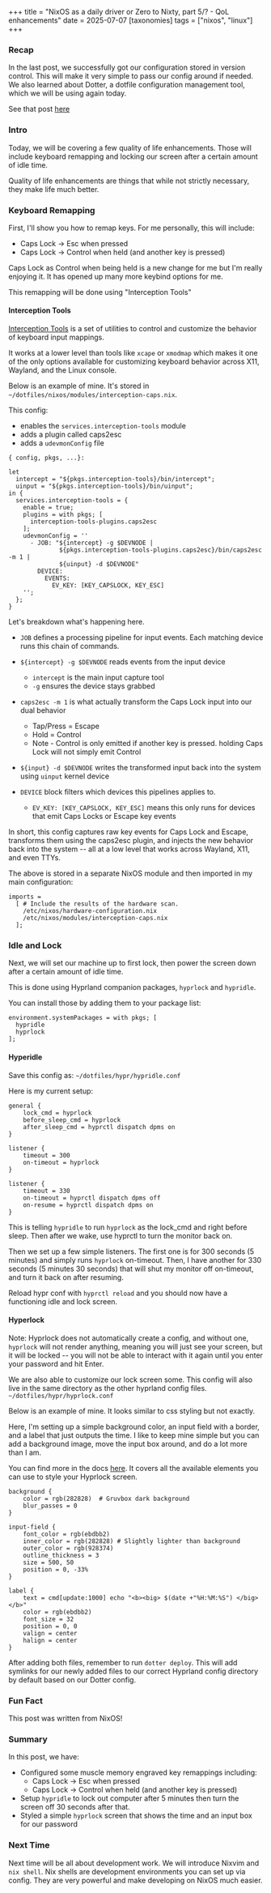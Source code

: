 +++
title = "NixOS as a daily driver or Zero to Nixty, part 5/? - QoL enhancements"
date = 2025-07-07
[taxonomies]
tags = ["nixos", "linux"]
+++

### Recap

In the last post, we successfully got our configuration stored in version control.
This will make it very simple to pass our config around if needed. We also
learned about Dotter, a dotfile configuration management tool, which we will
be using again today.

See that post [here](/blog/content/nixos-daily-driver-4)

### Intro

Today, we will be covering a few quality of life enhancements. Those will 
include keyboard remapping and locking our screen after a certain amount of 
idle time.

Quality of life enhancements are things that while not strictly necessary,
they make life much better.

### Keyboard Remapping

First, I'll show you how to remap keys. For me personally, this will include:
- Caps Lock -> Esc when pressed
- Caps Lock -> Control when held (and another key is pressed)

Caps Lock as Control when being held is a new change for me but I'm really 
enjoying it. It has opened up many more keybind options for me.

This remapping will be done using "Interception Tools"

#### Interception Tools

[Interception Tools](https://wiki.archlinux.org/title/Interception-tools) is a
set of utilities to control and customize the behavior of keyboard input
mappings.

It works at a lower level than tools like `xcape` or `xmodmap` which makes it
one of the only options available for customizing keyboard behavior across
X11, Wayland, and the Linux console.

Below is an example of mine. It's stored in
`~/dotfiles/nixos/modules/interception-caps.nix`.

This config:
- enables the `services.interception-tools` module
- adds a plugin called caps2esc
- adds a `udevmonConfig` file

```
{ config, pkgs, ...}:

let
  intercept = "${pkgs.interception-tools}/bin/intercept";
  uinput = "${pkgs.interception-tools}/bin/uinput";
in {
  services.interception-tools = {
    enable = true;
    plugins = with pkgs; [
      interception-tools-plugins.caps2esc
    ];
    udevmonConfig = ''
      - JOB: "${intercept} -g $DEVNODE |
              ${pkgs.interception-tools-plugins.caps2esc}/bin/caps2esc -m 1 |
              ${uinput} -d $DEVNODE"
        DEVICE:
          EVENTS:
            EV_KEY: [KEY_CAPSLOCK, KEY_ESC]
    '';
  };
}
```

Let's breakdown what's happening here.

- `JOB` defines a processing pipeline for input events. Each matching device runs
  this chain of commands.

- `${intercept} -g $DEVNODE` reads events from the input device
  - `intercept` is the main input capture tool
  - `-g` ensures the device stays grabbed

- `caps2esc -m 1` is what actually transform the Caps Lock input into our dual
  behavior
  - Tap/Press = Escape
  - Hold = Control
  - Note - Control is only emitted if another key is pressed. holding Caps Lock
  will not simply emit Control

- `${input} -d $DEVNODE` writes the transformed input back into the system using
  `uinput` kernel device

- `DEVICE` block filters which devices this pipelines applies to.
  - `EV_KEY: [KEY_CAPSLOCK, KEY_ESC]` means this only runs for devices that emit
  Caps Locks or Escape key events

In short, this config captures raw key events for Caps Lock and Escape,
transforms them using the caps2esc plugin, and injects the new behavior back
into the system -- all at a low level that works across Wayland, X11, and even
TTYs.

The above is stored in a separate NixOS module and then imported in my main
configuration:

```
imports =
  [ # Include the results of the hardware scan.
    /etc/nixos/hardware-configuration.nix
    /etc/nixos/modules/interception-caps.nix
  ];
```

### Idle and Lock

Next, we will set our machine up to first lock, then power the screen down after
a certain amount of idle time.

This is done using Hyprland companion packages, `hyprlock` and `hypridle`.

You can install those by adding them to your package list:

```
environment.systemPackages = with pkgs; [
  hypridle
  hyprlock
];
```

#### Hyperidle

Save this config as:
`~/dotfiles/hypr/hypridle.conf`

Here is my current setup:

```
general {
    lock_cmd = hyprlock
    before_sleep_cmd = hyprlock
    after_sleep_cmd = hyprctl dispatch dpms on
}

listener {
    timeout = 300
    on-timeout = hyprlock
}

listener {
    timeout = 330
    on-timeout = hyprctl dispatch dpms off
    on-resume = hyprctl dispatch dpms on
}

```

This is telling `hypridle` to run `hyprlock` as the lock_cmd and right before sleep.
Then after we wake, use hyprctl to turn the monitor back on.

Then we set up a few simple listeners. The first one is for 300 seconds (5
minutes) and simply runs `hyprlock` on-timeout. Then, I have another for 330
seconds (5 minutes 30 seconds) that will shut my monitor off on-timeout, and turn
it back on after resuming.

Reload hypr conf with `hyprctl reload` and you should now have a functioning
idle and lock screen.

#### Hyperlock

Note: Hyprlock does not automatically create a config, and without one,
`hyprlock` will not render anything, meaning you will just see your screen, but
it will be locked -- you will not be able to interact with it again until you
enter your password and hit Enter.

We are also able to customize our lock screen some. This config will also
live in the same directory as the other hyprland config files.
`~/dotfiles/hypr/hyprlock.conf`

Below is an example of mine. It looks similar to css styling but not exactly.

Here, I'm setting up a simple background color, an input field with a border,
and a label that just outputs the time. I like to keep mine simple but you can
add a background image, move the input box around, and do a lot more than I am.

You can find more in the docs
[here](https://wiki.hypr.land/Hypr-Ecosystem/hyprlock/). It covers all the
available elements you can use to style your Hyprlock screen.

```
background {
    color = rgb(282828)  # Gruvbox dark background
    blur_passes = 0
}

input-field {
    font_color = rgb(ebdbb2)
    inner_color = rgb(282828) # Slightly lighter than background
    outer_color = rgb(928374)
    outline_thickness = 3
    size = 500, 50
    position = 0, -33%
}

label {
    text = cmd[update:1000] echo "<b><big> $(date +"%H:%M:%S") </big></b>"
    color = rgb(ebdbb2)
    font_size = 32
    position = 0, 0
    valign = center
    halign = center
}
```

After adding both files, remember to run `dotter deploy`. This will add symlinks
for our newly added files to our correct Hyprland config directory by default
based on our Dotter config.

### Fun Fact

This post was written from NixOS!

### Summary

In this post, we have:

- Configured some muscle memory engraved key remappings including:
  - Caps Lock -> Esc when pressed
  - Caps Lock -> Control when held (and another key is pressed)
- Setup `hypridle` to lock out computer after 5 minutes then turn the screen off
  30 seconds after that.
- Styled a simple `hyprlock` screen that shows the time and an input box for our
  password

### Next Time

Next time will be all about development work. We will introduce Nixvim and
`nix shell`. Nix shells are development environments you can set up via config.
They are very powerful and make developing on NixOS much easier.
